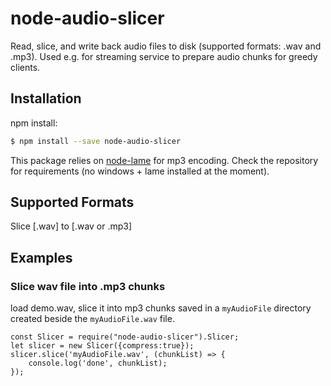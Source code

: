 # node-audio-slicer

Read, slice, and write back audio files to disk (supported formats: .wav and .mp3). Used e.g. for streaming service to prepare audio chunks for greedy clients.

## Installation

npm install:

``` bash
$ npm install --save node-audio-slicer
```

This package relies on [node-lame](https://github.com/jankarres/node-lame) for mp3 encoding. Check the repository for requirements (no windows + lame installed at the moment).

## Supported Formats

Slice [.wav] to [.wav or .mp3]

## Examples

### Slice wav file into .mp3 chunks

load demo.wav, slice it into mp3 chunks saved in a ```myAudioFile``` directory created beside the ```myAudioFile.wav``` file.

``` node
const Slicer = require("node-audio-slicer").Slicer;
let slicer = new Slicer({compress:true});
slicer.slice('myAudioFile.wav', (chunkList) => {
    console.log('done', chunkList);
});
```